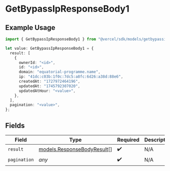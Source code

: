 # GetBypassIpResponseBody1

## Example Usage

```typescript
import { GetBypassIpResponseBody1 } from "@vercel/sdk/models/getbypassipop.js";

let value: GetBypassIpResponseBody1 = {
  result: [
    {
      ownerId: "<id>",
      id: "<id>",
      domain: "equatorial-programme.name",
      ip: "41dc:c03b:1f0c:7dc5:a8fc:6d26:a38d:88e6",
      createdAt: "1727972464196",
      updatedAt: "1745792307020",
      updatedAtHour: "<value>",
    },
  ],
  pagination: "<value>",
};
```

## Fields

| Field                                                          | Type                                                           | Required                                                       | Description                                                    |
| -------------------------------------------------------------- | -------------------------------------------------------------- | -------------------------------------------------------------- | -------------------------------------------------------------- |
| `result`                                                       | [models.ResponseBodyResult](../models/responsebodyresult.md)[] | :heavy_check_mark:                                             | N/A                                                            |
| `pagination`                                                   | *any*                                                          | :heavy_check_mark:                                             | N/A                                                            |